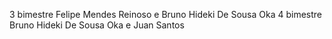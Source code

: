 3 bimestre Felipe Mendes Reinoso e Bruno Hideki De Sousa Oka
4 bimestre Bruno Hideki De Sousa Oka e Juan Santos
